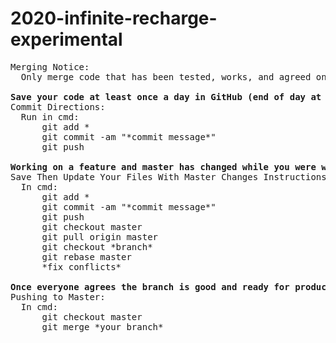 # 2020-infinite-recharge-experimental
<pre>
Merging Notice:
  Only merge code that has been tested, works, and agreed on.

<b>Save your code at least once a day in GitHub (end of day at least)</b>
Commit Directions:
  Run in cmd:
      git add *
      git commit -am "*commit message*"
      git push
      
<b>Working on a feature and master has changed while you were working?</b>
Save Then Update Your Files With Master Changes Instructions:
  In cmd:
      git add *
      git commit -am "*commit message*"
      git push
      git checkout master
      git pull origin master
      git checkout *branch*
      git rebase master
      *fix conflicts*
      
<b>Once everyone agrees the branch is good and ready for production (Don't do without explicit instruction)</b>
Pushing to Master:
  In cmd:
      git checkout master
      git merge *your branch*
</pre>
